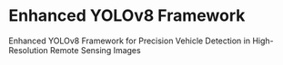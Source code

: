 # Enhanced YOLOv8 Framework
Enhanced YOLOv8 Framework for Precision
Vehicle Detection in High-Resolution Remote
Sensing Images

